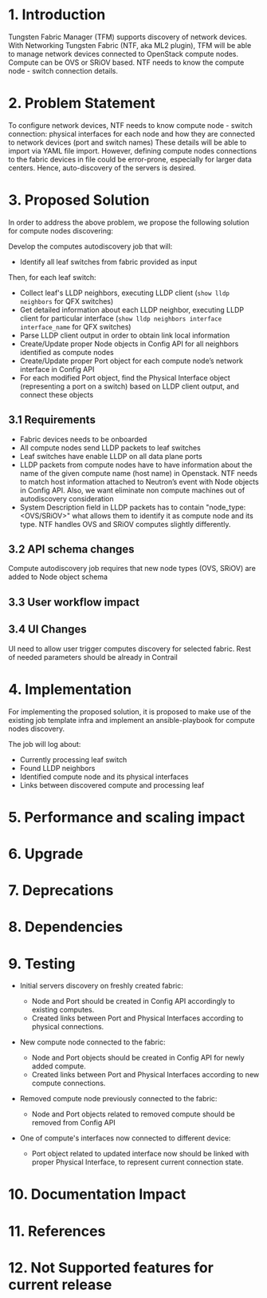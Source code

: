 # 1. Introduction
Tungsten Fabric Manager (TFM) supports discovery of network devices. With
Networking Tungsten Fabric (NTF, aka ML2 plugin), TFM will be able to manage network devices
connected to OpenStack compute nodes. Compute can be OVS or SRiOV based.
NTF needs to know the compute node - switch connection details.

# 2. Problem Statement
To configure network devices, NTF needs to know compute node - switch connection:
physical interfaces for each node and how they are connected to network devices (port and switch names)
These details will be able to import via YAML file import. However, defining compute nodes connections
to the fabric devices in file could be error-prone, especially for larger data centers.
Hence, auto-discovery of the servers is desired.

# 3. Proposed Solution
In order to address the above problem, we propose the following solution for
compute nodes discovering:

Develop the computes autodiscovery job that will:
* Identify all leaf switches from fabric provided as input

Then, for each leaf switch:
* Collect leaf's LLDP neighbors, executing LLDP client (`show lldp neighbors` for QFX switches)
* Get detailed information about each LLDP neighbor,
  executing LLDP client for particular interface (`show lldp neighbors interface interface_name` for QFX switches)
* Parse LLDP client output in order to obtain link local information
* Create/Update proper Node objects in Config API for all neighbors identified as compute nodes
* Create/Update proper Port object for each compute node’s network interface in Config API
* For each modified Port object, find the Physical Interface object (representing a port on a switch)
  based on LLDP client output, and connect these objects

## 3.1 Requirements
* Fabric devices needs to be onboarded
* All compute nodes send LLDP packets to leaf switches
* Leaf switches have enable LLDP on all data plane ports
* LLDP packets from compute nodes have to have information about the name of the given compute name (host name)
  in Openstack. NTF needs to match host information attached to Neutron’s event with Node objects in Config API.
  Also, we want eliminate non compute machines out of autodiscovery consideration
* System Description field in LLDP packets has to contain "node_type: <OVS/SRiOV>"
  what allows them to identify it as compute node and its type. NTF handles OVS and SRiOV computes slightly differently.

## 3.2 API schema changes
Compute autodiscovery job requires that new node types (OVS, SRiOV) are added to Node object schema

## 3.3 User workflow impact

## 3.4 UI Changes
UI need to allow user trigger computes discovery for selected fabric.
Rest of needed parameters should be already in Contrail

# 4. Implementation
For implementing the proposed solution, it is proposed to make use of the existing job template infra and
implement an ansible-playbook for compute nodes discovery.

The job will log about:
* Currently processing leaf switch
* Found LLDP neighbors
* Identified compute node and its physical interfaces
* Links between discovered compute and processing leaf

# 5. Performance and scaling impact

# 6. Upgrade

# 7. Deprecations

# 8. Dependencies

# 9. Testing

* Initial servers discovery on freshly created fabric:
  * Node and Port should be created in Config API accordingly to existing computes.
  * Created links between Port and Physical Interfaces according to physical connections.

* New compute node connected to the fabric:
  * Node and Port objects should be created in Config API for newly added compute.
  * Created links between Port and Physical Interfaces according to new compute connections.

* Removed compute node previously connected to the fabric:
  * Node and Port objects related to removed compute should be removed from Config API

* One of compute's interfaces now connected to different device:
  * Port object related to updated interface now should be linked with proper Physical Interface, to
    represent current connection state.

# 10. Documentation Impact

# 11. References

# 12. Not Supported features for current release
